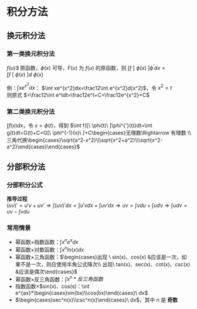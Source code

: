 # 积分方法
## 换元积分法
### 第一类换元积分法
$f(u)\exists$ 原函数，$\phi(x)$ 可导，$F(u)$ 为 $f(u)$ 的原函数，则 $\int f\ [\ \phi(x)\ ]\phi^{'}dx=\int f\ [\ \phi(x)\ ]d\ \phi(x)$  

例：$\int xe^{x^2}dx$：
$\int xe^{x^2}dx=\frac12\int e^{x^2}d(x^2)$，令 $x^2=t$  
则原式 $=\frac12\int e^tdt=\frac12e^t+C=\frac12e^{x^2}+C$  

### 第二类换元积分法
$\int f(x)dx$，令 $x=\phi(t)$，得到 $\int f([\ \phi(t)\ ]\phi^{'}(t))dt=\int g(t)dt=G(t)+C=G[\ \phi^{-1}(x)\ ]+C\begin{cases}无理数\Rightarrow 有理数 \\ 三角代换\begin{cases}\sqrt{a^2-x^2}\\\sqrt{x^2+a^2}\\\sqrt{x^2-a^2}\end{cases}\end{cases}$

## 分部积分法
### 分部积分公式
**推导过程**  
$(uv)'=u'v+uv'\Rightarrow \int(uv)'dx=\int u'vdx+\int uv'dx \Rightarrow uv=\int vdu+\int udv \Rightarrow \int udv=uv-\int vdu$

### 常用情景
+ 幂函数×指数函数：$\int x^ne^xdx$
+ 幂函数×对数函数：$\int x^n ln(x)dx$
+ 幂函数×三角函数：$\begin{cases}出现 \ sin(x)、cos(x) &应该是一次，如果不是一次，则应使用半角公式降次\\ 出现\ tan(x)、sec(x)、cot(x)、csc(x) &应该是偶次\end{cases}$
+ 幂函数×反三角函数：$\int x^n*反三角函数$  
+ 指数函数×$sin(x)、cos(s)：\int e^{ax}*\begin{cases}sin(bx)\\cos(bx)\end{cases}\ dx$
+ $\begin{cases}sec^n(x)\\csc^n(x)\end{cases}\ dx$，其中 $n$ 是 **奇数**

